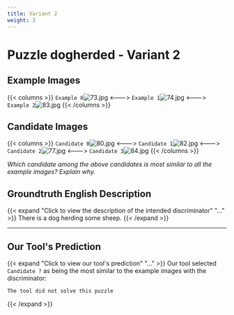 ```yaml
---
title: Variant 2
weight: 3
---
```


# Puzzle dogherded - Variant 2

## Example Images
{{< columns >}}
`Example 0`![73.jpg](/natscene-data/images/73.jpg)
<--->
`Example 1`![74.jpg](/natscene-data/images/74.jpg)
<--->
`Example 2`![83.jpg](/natscene-data/images/83.jpg)
{{< /columns >}}

## Candidate Images
{{< columns >}}
`Candidate 0`![80.jpg](/natscene-data/images/80.jpg)
<--->
`Candidate 1`![82.jpg](/natscene-data/images/82.jpg)
<--->
`Candidate 2`![77.jpg](/natscene-data/images/77.jpg)
<--->
`Candidate 3`![84.jpg](/natscene-data/images/84.jpg)
{{< /columns >}}

*Which candidate among the above candidates is most similar to all the example images? Explain why.*

## Groundtruth English Description

{{< expand "Click to view the description of the intended discriminator" "..." >}}
There is a dog herding some sheep.
{{< /expand >}}

---



## Our Tool's Prediction

{{< expand "Click to view our tool's prediction" "..." >}}
Our tool selected `Candidate ?` as being the most similar to the example images with the discriminator:
```plaintext
The tool did not solve this puzzle
```
{{< /expand >}}
